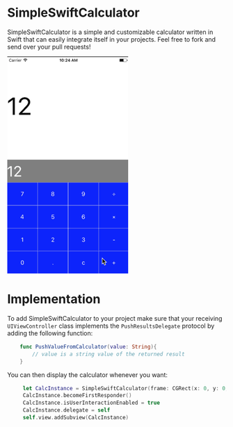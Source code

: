 # SimpleSwiftCalculator
SimpleSwiftCalculator is a simple and customizable calculator written in Swift that can easily integrate itself in your projects.
Feel free to fork and send over your pull requests!

![Animated Gif](Ressources/GithubGif.gif)

# Implementation
To add SimpleSwiftCalculator to your project make sure that your receiving `UIViewController` class implements the `PushResultsDelegate` protocol by adding the following function:

```swift
    func PushValueFromCalculator(value: String){
        // value is a string value of the returned result
    }
```
You can then display the calculator whenever you want:

```swift
     let CalcInstance = SimpleSwiftCalculator(frame: CGRect(x: 0, y: 0, width: YourWidth, height: YourHeight))
     CalcInstance.becomeFirstResponder()
     CalcInstance.isUserInteractionEnabled = true
     CalcInstance.delegate = self
     self.view.addSubview(CalcInstance)
```
